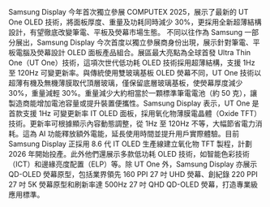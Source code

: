Samsung Display 今年首次獨立參展 COMPUTEX 2025，展示了最新的 UT One OLED 技術，將面板厚度、重量及功耗同時減少 30%，更採用全新超薄結構設計，有望徹底改變筆電、平板及熒幕市場生態。
不同以往作為 Samsung 一部分展出，Samsung Display 今次首度以獨立參展商身份出現，展示針對筆電、平板電腦及熒幕設計 OLED 面板產品組合。展區最大亮點為全球首發 Ultra Thin One（UT One）技術，這項次世代低功耗 OLED 技術採用超薄結構，支援 1Hz 至 120Hz 可變更新率。與傳統使用雙玻璃基板 OLED 熒幕不同，UT One 技術以超薄有機及無機薄膜取代頂層玻璃，僅保留底層玻璃基板，使熒幕厚度減少 30%，重量減輕 30%。重量減少大約相當於一顆標準筆電電池（約 50 克），讓製造商能增加電池容量或提升裝置便攜性。Samsung Display 表示，UT One 是首款支援 1Hz 可變更新率 IT OLED 面板，採用氧化物薄膜電晶體（Oxide TFT）技術。更新率可根據顯示內容動態調整，從 1Hz 至 120Hz 不等，大幅節省電力消耗。這為 AI 功能釋放額外電能，延長使用時間並提升用戶實際體驗。目前 Samsung Display 正採用 8.6 代 IT OLED 生產線建立氧化物 TFT 製程，計劃 2026 年開始投產。此外他們還展示多款低功耗 OLED 技術，如智能色彩技術（ICT）和邊緣亮度配置（ELP）等。除 UT One 外，Samsung Display 亦展示 QD-OLED 熒幕原型，包括業界領先 160 PPI 27 吋 UHD 熒幕、創紀錄 220 PPI 27 吋 5K 熒幕原型和刷新率達 500Hz 27 吋 QHD QD-OLED 熒幕，打造專業級應用標準。